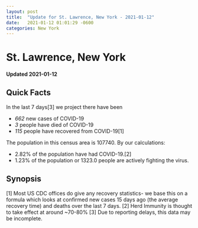 ```yaml
---
layout: post
title:  "Update for St. Lawrence, New York - 2021-01-12"
date:   2021-01-12 01:01:29 -0600
categories: New York
---
```


# St. Lawrence, New York
#### Updated 2021-01-12

## Quick Facts

In the last 7 days[3] we project there have been
- *662* new cases of COVID-19
- *3* people have died of COVID-19
- *115* people have recovered from COVID-19[1]

The population in this census area is 107740. By our calculations:
- 2.82% of the population have had COVID-19.[2]
- 1.23% of the population or 1323.0 people are actively fighting the virus.

## Synopsis




[1] Most US CDC offices do give any recovery statistics- we base this on a formula which looks at confirmed new cases
15 days ago (the average recovery time) and deaths over the last 7 days.
[2] Herd Immunity is thought to take effect at around ~70-80%
[3] Due to reporting delays, this data may be incomplete. 
    